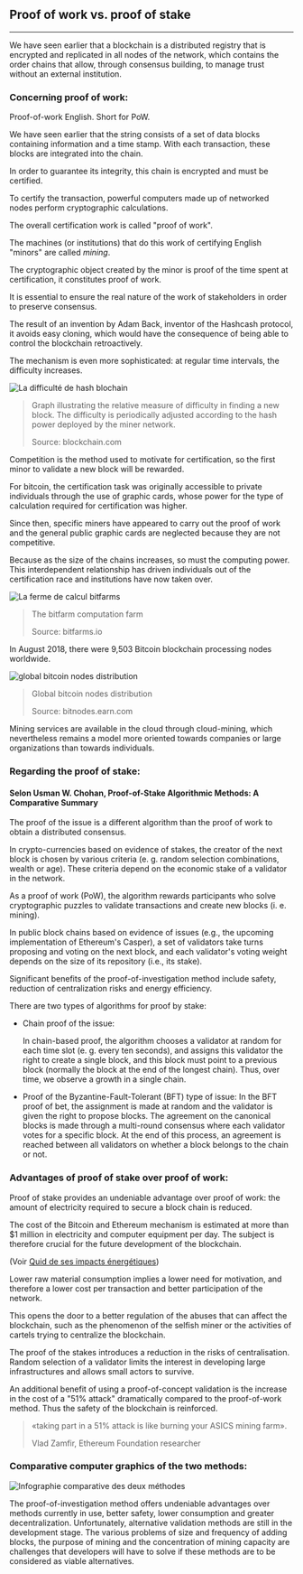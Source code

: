 ## Proof of work vs. proof of stake
---

We have seen earlier that a blockchain is a distributed registry that is encrypted and replicated in all nodes of the network, which contains the order chains that allow, through consensus building, to manage trust without an external institution.

### Concerning proof of work:

Proof-of-work English. Short for PoW.

We have seen earlier that the string consists of a set of data blocks containing information and a time stamp. With each transaction, these blocks are integrated into the chain.
 
In order to guarantee its integrity, this chain is encrypted and must be certified. 

To certify the transaction, powerful computers made up of networked nodes perform cryptographic calculations.

The overall certification work is called "proof of work". 

The machines (or institutions) that do this work of certifying English "minors" are called _*mining*_.

The cryptographic object created by the minor is proof of the time spent at certification, it constitutes proof of work. 

It is essential to ensure the real nature of the work of stakeholders in order to preserve consensus.

The result of an invention by Adam Back, inventor of the Hashcash protocol, it avoids easy cloning, which would have the consequence of being able to control the blockchain retroactively.

The mechanism is even more sophisticated: at regular time intervals, the difficulty increases.

![La difficulté de hash blochain](../../images/difficulty.jpeg)

> Graph illustrating the relative measure of difficulty in finding a new block. The difficulty is periodically adjusted according to the hash power deployed by the miner network.
>
>Source: blockchain.com 

Competition is the method used to motivate for certification, so the first minor to validate a new block will be rewarded.

For bitcoin, the certification task was originally accessible to private individuals through the use of graphic cards, whose power for the type of calculation required for certification was higher.

Since then, specific miners have appeared to carry out the proof of work and the general public graphic cards are neglected because they are not competitive.

Because as the size of the chains increases, so must the computing power. This interdependent relationship has driven individuals out of the certification race and institutions have now taken over.

![La ferme de calcul bitfarms](../../images/bitcoin_farm.jpeg)

> The bitfarm computation farm
>
> Source: bitfarms.io

In August 2018, there were 9,503 Bitcoin blockchain processing nodes worldwide.

![global bitcoin nodes distribution](../../images/GLOBAL_BITCOIN_NODES_DISTRIBUTION.png)

> Global bitcoin nodes distribution
>
> Source: bitnodes.earn.com

Mining services are available in the cloud through cloud-mining, which nevertheless remains a model more oriented towards companies or large organizations than towards individuals.

### Regarding the proof of stake:

#### Selon Usman W. Chohan, Proof-of-Stake Algorithmic Methods: A Comparative Summary

The proof of the issue is a different algorithm than the proof of work to obtain a distributed consensus.

In crypto-currencies based on evidence of stakes, the creator of the next block is chosen by various criteria (e. g. random selection combinations, wealth or age). These criteria depend on the economic stake of a validator in the network. 

As a proof of work (PoW), the algorithm rewards participants who solve cryptographic puzzles to validate transactions and create new blocks (i. e. mining).

In public block chains based on evidence of issues (e.g., the upcoming implementation of Ethereum's Casper), a set of validators take turns proposing and voting on the next block, and each validator's voting weight depends on the size of its repository (i.e., its stake). 

Significant benefits of the proof-of-investigation method include safety, reduction of centralization risks and energy efficiency.

There are two types of algorithms for proof by stake: 

* Chain proof of the issue: 

    In chain-based proof, the algorithm chooses a validator at random for each time slot (e. g. every ten seconds), and assigns this validator the right to create a single block, and this block must point to a previous block (normally the block at the end of the longest chain). Thus, over time, we observe a growth in a single chain.
    
* Proof of the Byzantine-Fault-Tolerant (BFT) type of issue: 
    In the BFT proof of bet, the assignment is made at random and the validator is given the right to propose blocks. The agreement on the canonical blocks is made through a multi-round consensus where each validator votes for a specific block. At the end of this process, an agreement is reached between all validators on whether a block belongs to the chain or not.

### Advantages of proof of stake over proof of work: 

Proof of stake provides an undeniable advantage over proof of work: the amount of electricity required to secure a block chain is reduced.

The cost of the Bitcoin and Ethereum mechanism is estimated at more than $1 million in electricity and computer equipment per day. The subject is therefore crucial for the future development of the blockchain.

(Voir [Quid de ses impacts énergétiques](./impact_energetique.md))

Lower raw material consumption implies a lower need for motivation, and therefore a lower cost per transaction and better participation of the network.

This opens the door to a better regulation of the abuses that can affect the blockchain, such as the phenomenon of the selfish miner or the activities of cartels trying to centralize the blockchain.

The proof of the stakes introduces a reduction in the risks of centralisation. Random selection of a validator limits the interest in developing large infrastructures and allows small actors to survive. 

An additional benefit of using a proof-of-concept validation is the increase in the cost of a "51% attack" dramatically compared to the proof-of-work method. Thus the safety of the blockchain is reinforced.
   
> «taking part in a 51% attack is like burning your ASICS mining farm».
>
> Vlad Zamfir, Ethereum Foundation researcher 

### Comparative computer graphics of the two methods: 

![Infographie comparative des deux méthodes](../../images/infographie-preuve-travail-enjeu.png)

The proof-of-investigation method offers undeniable advantages over methods currently in use, better safety, lower consumption and greater decentralization. Unfortunately, alternative validation methods are still in the development stage. The various problems of size and frequency of adding blocks, the purpose of mining and the concentration of mining capacity are challenges that developers will have to solve if these methods are to be considered as viable alternatives. 
